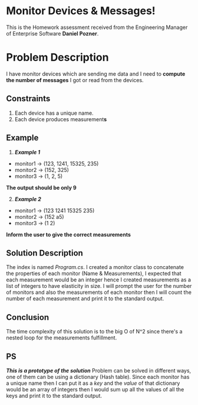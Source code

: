 # Monitor Devices & Messages!

This is the Homework assessment received from the Engineering Manager of Enterprise Software ****Daniel Pozner****. 


# Problem Description

I have monitor devices which are sending me data and I need to **compute the number of messages** I got or read from the devices.

## Constraints

1. Each device has a unique name.
2. Each device produces measurement**s**

## Example

1. ***Example 1***
 * monitor1 -> (123, 1241, 15325, 235)
 * monitor2 -> (152, 325)
 * monitor3 -> (1, 2, 5)

**The output should be only 9**
 
 2. ***Example 2***
 * monitor1 -> (123 1241 15325 235)
 * monitor2 -> (152 a5)
 * monitor3 -> (1 2)
 
**Inform the user to give the correct measurements**

## Solution Description

The index is named *Program.cs*. I created a monitor class to concatenate the properties of each monitor (Name & Measurements), I expected that each measurement would be an integer hence I created measurements as a list of integers to have elasticity in size. I will prompt the user for the number of monitors and also the measurements of each monitor then I will count the number of each measurement and print it to the standard output.

## Conclusion

The time complexity of this solution is to the big O of N^2 since there's a nested loop for the measurements fulfillment. 

## PS

***This is a prototype of the solution*** 
Problem can be solved in different ways, one of them can be using a dictionary (Hash table). Since each monitor has a unique name then I can put it as a *key* and the *value* of that dictionary would be an array of integers then I would sum up all the values of all the keys and print it to the standard output.
